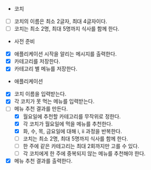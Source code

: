 - 코치
* [ ] 코치의 이름은 최소 2글자, 최대 4글자이다.
* [ ] 코치는 최소 2명, 최대 5명까지 식사를 함께 한다.

- 사전 준비
* [x] 애플리케이션 시작을 알리는 메시지를 출력한다.
* [x] 카테고리를 저장한다.
* [x] 카테고리 별 메뉴를 저장한다.

- 애플리케이션
* [x] 코치 이름을 입력받는다.
* [x] 각 코치가 못 먹는 메뉴를 입력받는다.
* [ ] 메뉴 추천 결과를 만든다.
  * [x] 월요일에 추천할 카테고리를 무작위로 정한다.
  * [x] 각 코치가 월요일에 먹을 메뉴를 추천한다.
  * [x] 화, 수, 목, 금요일에 대해 i, ii 과정을 반복한다.
  * [ ] 코치는 최소 2명, 최대 5명까지 식사를 함께 한다.
  * [ ] 한 주에 같은 카테고리는 최대 2회까지만 고를 수 있다.
  * [ ] 각 코치에게 한 주에 중복되지 않는 메뉴를 추천해야 한다.
* [x] 메뉴 추천 결과를 출력한다.